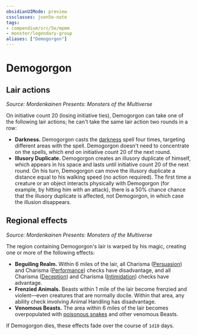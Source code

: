 ```yaml
---
obsidianUIMode: preview
cssclasses: json5e-note
tags:
- compendium/src/5e/mpmm
- monster/legendary-group
aliases: ["Demogorgon"]
---
```

# Demogorgon

## Lair actions
_Source: Mordenkainen Presents: Monsters of the Multiverse_

On initiative count 20 (losing initiative ties), Demogorgon can take one of the following lair actions; he can't take the same lair action two rounds in a row:

- **Darkness.** Demogorgon casts the [darkness](/3-Mechanics/CLI/spells/darkness.md) spell four times, targeting different areas with the spell. Demogorgon doesn't need to concentrate on the spells, which end on initiative count 20 of the next round.  
- **Illusory Duplicate.** Demogorgon creates an illusory duplicate of himself, which appears in his space and lasts until initiative count 20 of the next round. On his turn, Demogorgon can move the illusory duplicate a distance equal to his walking speed (no action required). The first time a creature or an object interacts physically with Demogorgon (for example, by hitting him with an attack), there is a 50% chance chance that the illusory duplicate is affected, not Demogorgon, in which case the illusion disappears.  

## Regional effects
_Source: Mordenkainen Presents: Monsters of the Multiverse_

The region containing Demogorgon's lair is warped by his magic, creating one or more of the following effects:

- **Beguiling Realm.** Within 6 miles of the lair, all Charisma ([Persuasion](/3-Mechanics/CLI/rules/skills.md#Persuasion)) and Charisma ([Performance](/3-Mechanics/CLI/rules/skills.md#Performance)) checks have disadvantage, and all Charisma ([Deception](/3-Mechanics/CLI/rules/skills.md#Deception)) and Charisma ([Intimidation](/3-Mechanics/CLI/rules/skills.md#Intimidation)) checks have advantage.  
- **Frenzied Animals.** Beasts within 1 mile of the lair become frenzied and violent—even creatures that are normally docile. Within that area, any ability check involving Animal Handling has disadvantage.  
- **Venomous Beasts.** The area within 6 miles of the lair becomes overpopulated with [poisonous snakes](/3-Mechanics/CLI/bestiary/beast/poisonous-snake.md) and other venomous Beasts.  

If Demogorgon dies, these effects fade over the course of `1d10` days.